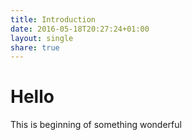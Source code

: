 ```yaml
---
title: Introduction
date: 2016-05-18T20:27:24+01:00
layout: single
share: true
---
```


# Hello

This is beginning of something wonderful
